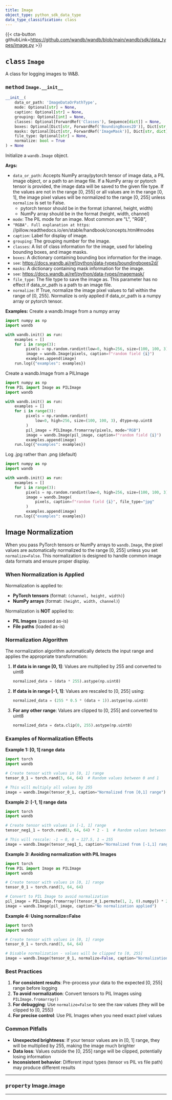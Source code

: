 ```yaml
---
title: Image
object_type: python_sdk_data_type
data_type_classification: class
---
```


{{< cta-button githubLink=https://github.com/wandb/wandb/blob/main/wandb/sdk/data_types/image.py >}}




## <kbd>class</kbd> `Image`
A class for logging images to W&B. 

### <kbd>method</kbd> `Image.__init__`

```python
__init__(
    data_or_path: 'ImageDataOrPathType',
    mode: Optional[str] = None,
    caption: Optional[str] = None,
    grouping: Optional[int] = None,
    classes: Optional[ForwardRef('Classes'), Sequence[dict]] = None,
    boxes: Optional[Dict[str, ForwardRef('BoundingBoxes2D')], Dict[str, dict]] = None,
    masks: Optional[Dict[str, ForwardRef('ImageMask')], Dict[str, dict]] = None,
    file_type: Optional[str] = None,
    normalize: bool = True
) → None
```

Initialize a `wandb.Image` object. 



**Args:**
 
 - `data_or_path`:  Accepts NumPy array/pytorch tensor of image data,  a PIL image object, or a path to an image file. If a NumPy  array or pytorch tensor is provided,  the image data will be saved to the given file type.  If the values are not in the range [0, 255] or all values are in the range [0, 1],  the image pixel values will be normalized to the range [0, 255]  unless `normalize` is set to False. 
    - pytorch tensor should be in the format (channel, height, width) 
    - NumPy array should be in the format (height, width, channel) 
 - `mode`:  The PIL mode for an image. Most common are "L", "RGB", 
 - `"RGBA". Full explanation at https`: //pillow.readthedocs.io/en/stable/handbook/concepts.html#modes 
 - `caption`:  Label for display of image. 
 - `grouping`:  The grouping number for the image. 
 - `classes`:  A list of class information for the image,  used for labeling bounding boxes, and image masks. 
 - `boxes`:  A dictionary containing bounding box information for the image. 
 - `see`:  https://docs.wandb.ai/ref/python/data-types/boundingboxes2d/ 
 - `masks`:  A dictionary containing mask information for the image. 
 - `see`:  https://docs.wandb.ai/ref/python/data-types/imagemask/ 
 - `file_type`:  The file type to save the image as.  This parameter has no effect if data_or_path is a path to an image file. 
 - `normalize`:  If True, normalize the image pixel values to fall within the range of [0, 255].  Normalize is only applied if data_or_path is a numpy array or pytorch tensor. 



**Examples:**
 Create a wandb.Image from a numpy array 

```python
import numpy as np
import wandb

with wandb.init() as run:
    examples = []
    for i in range(3):
         pixels = np.random.randint(low=0, high=256, size=(100, 100, 3))
         image = wandb.Image(pixels, caption=f"random field {i}")
         examples.append(image)
    run.log({"examples": examples})
``` 

Create a wandb.Image from a PILImage 

```python
import numpy as np
from PIL import Image as PILImage
import wandb

with wandb.init() as run:
    examples = []
    for i in range(3):
         pixels = np.random.randint(
             low=0, high=256, size=(100, 100, 3), dtype=np.uint8
         )
         pil_image = PILImage.fromarray(pixels, mode="RGB")
         image = wandb.Image(pil_image, caption=f"random field {i}")
         examples.append(image)
    run.log({"examples": examples})
``` 

Log .jpg rather than .png (default) 

```python
import numpy as np
import wandb

with wandb.init() as run:
    examples = []
    for i in range(3):
         pixels = np.random.randint(low=0, high=256, size=(100, 100, 3))
         image = wandb.Image(
             pixels, caption=f"random field {i}", file_type="jpg"
         )
         examples.append(image)
    run.log({"examples": examples})
``` 

## Image Normalization

When you pass PyTorch tensors or NumPy arrays to `wandb.Image`, the pixel values are automatically normalized to the range [0, 255] unless you set `normalize=False`. This normalization is designed to handle common image data formats and ensure proper display.

### When Normalization is Applied

Normalization is applied to:
- **PyTorch tensors** (format: `(channel, height, width)`)
- **NumPy arrays** (format: `(height, width, channel)`)

Normalization is **NOT** applied to:
- **PIL Images** (passed as-is)
- **File paths** (loaded as-is)

### Normalization Algorithm

The normalization algorithm automatically detects the input range and applies the appropriate transformation:

1. **If data is in range [0, 1]**: Values are multiplied by 255 and converted to uint8
   ```python
   normalized_data = (data * 255).astype(np.uint8)
   ```

2. **If data is in range [-1, 1]**: Values are rescaled to [0, 255] using:
   ```python
   normalized_data = (255 * 0.5 * (data + 1)).astype(np.uint8)
   ```

3. **For any other range**: Values are clipped to [0, 255] and converted to uint8
   ```python
   normalized_data = data.clip(0, 255).astype(np.uint8)
   ```

### Examples of Normalization Effects

**Example 1: [0, 1] range data**
```python
import torch
import wandb

# Create tensor with values in [0, 1] range
tensor_0_1 = torch.rand(3, 64, 64)  # Random values between 0 and 1

# This will multiply all values by 255
image = wandb.Image(tensor_0_1, caption="Normalized from [0,1] range")
```

**Example 2: [-1, 1] range data**
```python
import torch
import wandb

# Create tensor with values in [-1, 1] range
tensor_neg1_1 = torch.rand(3, 64, 64) * 2 - 1  # Random values between -1 and 1

# This will rescale: -1 → 0, 0 → 127.5, 1 → 255
image = wandb.Image(tensor_neg1_1, caption="Normalized from [-1,1] range")
```

**Example 3: Avoiding normalization with PIL Images**
```python
import torch
from PIL import Image as PILImage
import wandb

# Create tensor with values in [0, 1] range
tensor_0_1 = torch.rand(3, 64, 64)

# Convert to PIL Image to avoid normalization
pil_image = PILImage.fromarray((tensor_0_1.permute(1, 2, 0).numpy() * 255).astype('uint8'))
image = wandb.Image(pil_image, caption="No normalization applied")
```

**Example 4: Using normalize=False**
```python
import torch
import wandb

# Create tensor with values in [0, 1] range
tensor_0_1 = torch.rand(3, 64, 64)

# Disable normalization - values will be clipped to [0, 255]
image = wandb.Image(tensor_0_1, normalize=False, caption="Normalization disabled")
```

### Best Practices

1. **For consistent results**: Pre-process your data to the expected [0, 255] range before logging
2. **To avoid normalization**: Convert tensors to PIL Images using `PILImage.fromarray()`
3. **For debugging**: Use `normalize=False` to see the raw values (they will be clipped to [0, 255])
4. **For precise control**: Use PIL Images when you need exact pixel values

### Common Pitfalls

- **Unexpected brightness**: If your tensor values are in [0, 1] range, they will be multiplied by 255, making the image much brighter
- **Data loss**: Values outside the [0, 255] range will be clipped, potentially losing information
- **Inconsistent behavior**: Different input types (tensor vs PIL vs file path) may produce different results

---

### <kbd>property</kbd> Image.image







---






